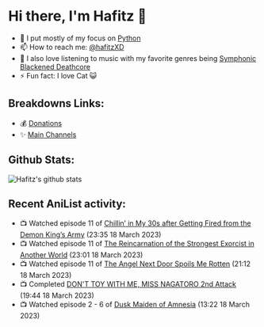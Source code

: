 # Hi there, I'm Hafitz 👋
- 🐍 I put mostly of my focus on [Python](https://python.org)
- 📫 How to reach me: [@hafitzXD](https://t.me/hafitzXD)
- 🎵 I also love listening to music with my favorite genres being [Symphonic Blackened Deathcore](https://youtu.be/qyYmS_iBcy4)
- ⚡ Fun fact: I love Cat 😺

## Breakdowns Links:
- 💰 [Donations](https://t.me/TheBreakdowns/2)
- ✨ [Main Channels](https://t.me/TheBreakdowns)

## Github Stats:
![Hafitz's github stats](https://github-readme-stats.vercel.app/api?username=breakdowns&show_icons=true&count_private=true&bg_color=00000000&text_color=777)

## Recent AniList activity:
<!-- ANILIST_ACTIVITY:start -->

-   📺 Watched episode 11 of [Chillin’ in My 30s after Getting Fired from the Demon King’s Army](https://anilist.co/anime/152523) (23:35 18 March 2023)
-   📺 Watched episode 11 of [The Reincarnation of the Strongest Exorcist in Another World](https://anilist.co/anime/144553) (23:01 18 March 2023)
-   📺 Watched episode 11 of [The Angel Next Door Spoils Me Rotten](https://anilist.co/anime/143338) (21:12 18 March 2023)
-   📺 Completed [DON'T TOY WITH ME, MISS NAGATORO 2nd Attack](https://anilist.co/anime/140596) (19:44 18 March 2023)
-   📺 Watched episode 2 - 6 of [Dusk Maiden of Amnesia](https://anilist.co/anime/12445) (13:22 18 March 2023)

<!-- ANILIST_ACTIVITY:end -->
